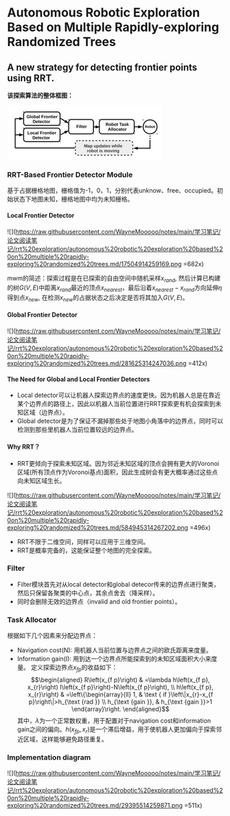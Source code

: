 # Autonomous Robotic Exploration Based on Multiple Rapidly-exploring Randomized Trees
## A new strategy for detecting frontier points using RRT.
**该探索算法的整体框图：**

![](https://raw.githubusercontent.com/WayneMooooo/notes/main/学习笔记/论文阅读笔记/rrt%20exploration/autonomous%20robotic%20exploration%20based%20on%20multiple%20rapidly-exploring%20randomized%20trees.md/218914714240743.png)
### RRT-Based Frontier Detector Module
基于占据栅格地图，栅格值为-1，0，1，分别代表unknow、free、occupied。初始状态下地图未知，栅格地图中均为未知栅格。
#### Local Frontier Detector

![](https://raw.githubusercontent.com/WayneMooooo/notes/main/学习笔记/论文阅读笔记/rrt%20exploration/autonomous%20robotic%20exploration%20based%20on%20multiple%20rapidly-exploring%20randomized%20trees.md/17504914259169.png =682x)

mwm的简述：探索过程是在已探索的自由空间中随机采样$x_{rand}$, 然后计算已构建的树$G(V, E)$中距离$x_{rand}$最近的顶点$x_{nearest}$，最后沿着$x_{nearest} - x_{rand}$方向延伸$\eta$得到点$x_{new}$, 在检测$x_{new}$的占据状态之后决定是否将其加入$G(V, E)$。

#### Global Frontier Detector

![](https://raw.githubusercontent.com/WayneMooooo/notes/main/学习笔记/论文阅读笔记/rrt%20exploration/autonomous%20robotic%20exploration%20based%20on%20multiple%20rapidly-exploring%20randomized%20trees.md/281625314247036.png =412x)

#### The Need for Global and Local Frontier Detectors
* Local detector可以让机器人探索边界点的速度更快。因为机器人总是在靠近某个边界点的路径上，因此以机器人当前位置进行RRT探索更有机会探索到未知区域（边界点）。
* Global detector是为了保证不漏掉那些处于地图小角落中的边界点，同时可以检测到那些里机器人当前位置较远的边界点。
#### Why RRT？
* RRT更倾向于探索未知区域。因为邻近未知区域的顶点会拥有更大的Voronoi区域(所有顶点作为Voronoi基点)面积，因此生成树会有更大概率通过这些点向未知区域生长。

![](https://raw.githubusercontent.com/WayneMooooo/notes/main/学习笔记/论文阅读笔记/rrt%20exploration/autonomous%20robotic%20exploration%20based%20on%20multiple%20rapidly-exploring%20randomized%20trees.md/584945314267202.png =496x)

* RRT不限于二维空间，同样可以应用于三维空间。
* RRT是概率完备的，这能保证整个地图的完全探索。
### Filter
* Filter模块首先对从local detector和global detecor传来的边界点进行聚类，然后只保留各聚类的中心点，其余点舍去（降采样）。
* 同时会删除无效的边界点（invalid and old frontier points）。
### Task Allocator
根据如下几个因素来分配边界点：
* Navigation cost(N): 用机器人当前位置与边界点之间的欧氏距离来度量。
* Information gain(I): 用到达一个边界点所能探索到的未知区域面积大小来度量。
定义探索边界点$x_{fp}$的收益如下：
$$\begin{aligned}
R\left(x_{f p}\right) & =\lambda h\left(x_{f p}, x_{r}\right) I\left(x_{f p}\right)-N\left(x_{f p}\right), \\
h\left(x_{f p}, x_{r}\right) & =\left\{\begin{array}{ll}
1, & \text { if }\left\|x_{r}-x_{f p}\right\|>h_{\text {rad }} \\
h_{\text {gain }}, & h_{\text {gain }}>1
\end{array}\right.
\end{aligned}$$
其中，$\lambda$为一个正常数权重，用于配置对于navigation cost和information gain之间的偏向。$h\left(x_{f p}, x_{r}\right)$是一个滞后增益，用于使机器人更加偏向于探索邻近区域，这样能够避免路径重复。
### Implementation diagram

![](https://raw.githubusercontent.com/WayneMooooo/notes/main/学习笔记/论文阅读笔记/rrt%20exploration/autonomous%20robotic%20exploration%20based%20on%20multiple%20rapidly-exploring%20randomized%20trees.md/29395514259871.png =511x)